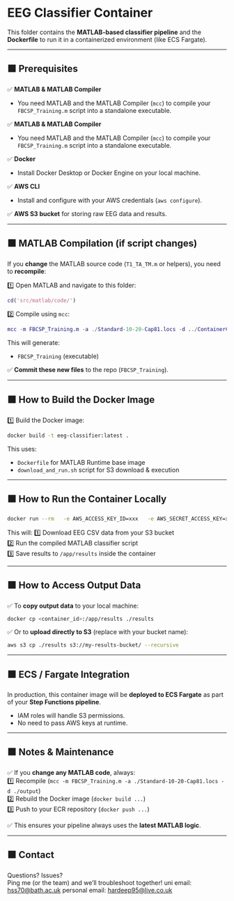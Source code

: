 
# EEG Classifier Container

This folder contains the **MATLAB-based classifier pipeline** and the **Dockerfile** to run it in a containerized environment (like ECS Fargate).

---

## 🟩 Prerequisites

✅ **MATLAB & MATLAB Compiler**  
- You need MATLAB and the MATLAB Compiler (`mcc`) to compile your `FBCSP_Training.m` script into a standalone executable.

✅ **MATLAB & MATLAB Compiler**  
- You need MATLAB and the MATLAB Compiler (`mcc`) to compile your `FBCSP_Training.m` script into a standalone executable.

✅ **Docker**  
- Install Docker Desktop or Docker Engine on your local machine.

✅ **AWS CLI**  
- Install and configure with your AWS credentials (`aws configure`).

✅ **AWS S3 bucket** for storing raw EEG data and results.

---

## 🟩 MATLAB Compilation (if script changes)

If you **change** the MATLAB source code (`T1_TA_TM.m` or helpers), you need to **recompile**:

1️⃣ Open MATLAB and navigate to this folder:

```matlab
cd('src/matlab/code/')
```

2️⃣ Compile using `mcc`:

```matlab
mcc -m FBCSP_Training.m -a ./Standard-10-20-Cap81.locs -d ../ContainerCode/ClassifierTraining/output
```

This will generate:
- `FBCSP_Training` (executable)

✅ **Commit these new files** to the repo (`FBCSP_Training`).

---

## 🟩 How to Build the Docker Image

1️⃣ Build the Docker image:

```bash
docker build -t eeg-classifier:latest .
```

This uses:
- `Dockerfile` for MATLAB Runtime base image
- `download_and_run.sh` script for S3 download & execution

---

## 🟩 How to Run the Container Locally

```bash
docker run --rm   -e AWS_ACCESS_KEY_ID=xxx   -e AWS_SECRET_ACCESS_KEY=xxx   -e AWS_DEFAULT_REGION=eu-west-2   eeg-classifier:latest
```

This will:
1️⃣ Download EEG CSV data from your S3 bucket  
2️⃣ Run the compiled MATLAB classifier script  
3️⃣ Save results to `/app/results` inside the container

---

## 🟩 How to Access Output Data

✅ To **copy output data** to your local machine:

```bash
docker cp <container_id>:/app/results ./results
```

✅ Or to **upload directly to S3** (replace with your bucket name):

```bash
aws s3 cp ./results s3://my-results-bucket/ --recursive
```

---

## 🟩 ECS / Fargate Integration

In production, this container image will be **deployed to ECS Fargate** as part of your **Step Functions pipeline**.  
- IAM roles will handle S3 permissions.  
- No need to pass AWS keys at runtime.

---

## 🟩 Notes & Maintenance

✅ If you **change any MATLAB code**, always:  
1️⃣ Recompile (`mcc -m FBCSP_Training.m -a ./Standard-10-20-Cap81.locs -d ./output`)  
2️⃣ Rebuild the Docker image (`docker build ...`)  
3️⃣ Push to your ECR repository (`docker push ...`)  

✅ This ensures your pipeline always uses the **latest MATLAB logic**.

---

## 🟩 Contact

Questions? Issues?  
Ping me (or the team) and we’ll troubleshoot together!
uni email: hss70@bath.ac.uk
personal email: hardeep95@live.co.uk
